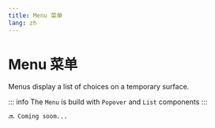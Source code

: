 ```yaml
---
title: Menu 菜单
lang: zh
---
```


# Menu 菜单

Menus display a list of choices on a temporary surface.

::: info
The `Menu` is build with `Popover` and `List` components
:::

`🔜 Coming soom...`
